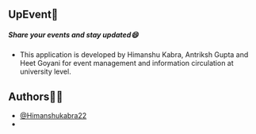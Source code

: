 
## UpEvent🎉
##### Share your events and stay updated😄
 - This application is developed by Himanshu Kabra, Antriksh Gupta and Heet Goyani for event management and information circulation at university level.
## Authors👨‍💻
- [@Himanshukabra22](https://www.github.com/Himanshukabra22)
- 